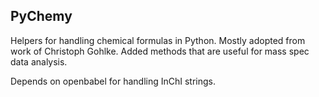 PyChemy 
-----------

Helpers for handling chemical formulas in Python. Mostly adopted from work of
Christoph Gohlke. Added methods that are useful for mass spec data analysis.

Depends on openbabel for handling InChI strings.

